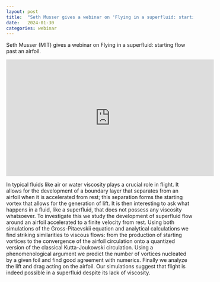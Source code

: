 ```yaml
---
layout: post
title:  "Seth Musser gives a webinar on 'Flying in a superfluid: starting flow past an airfoil' (4PM UK time)"
date:   2024-01-30
categories: webinar
---
```

Seth Musser (MIT) gives a webinar on Flying in a superfluid: starting flow past an airfoil.


<iframe width="560" height="315" src="https://www.youtube.com/embed/13QoN4tfG0c?si=f47-P7YJNJIabubA" title="YouTube video player" frameborder="0" allow="accelerometer; autoplay; clipboard-write; encrypted-media; gyroscope; picture-in-picture; web-share" allowfullscreen></iframe>


In typical fluids like air or water viscosity plays a crucial role in flight. It allows for the development of a boundary layer that separates from an airfoil when it is accelerated from rest; this separation forms the starting vortex that allows for the generation of lift. It is then interesting to ask what happens in a fluid, like a superfluid, that does not possess any viscosity whatsoever. To investigate this we study the development of superfluid flow around an airfoil accelerated to a finite velocity from rest. Using both simulations of the Gross-Pitaevskii equation and analytical calculations we find striking similarities to viscous flows: from the production of starting vortices to the convergence of the airfoil circulation onto a quantized version of the classical Kutta-Joukowski circulation. Using a phenomenological argument we predict the number of vortices nucleated by a given foil and find good agreement with numerics. Finally we analyze the lift and drag acting on the airfoil. Our simulations suggest that flight is indeed possible in a superfluid despite its lack of viscosity.
